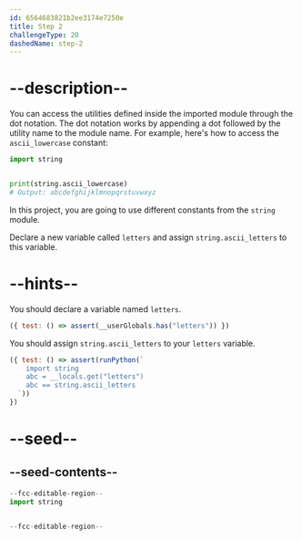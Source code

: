 ```yaml
---
id: 6564683821b2ee3174e7250e
title: Step 2
challengeType: 20
dashedName: step-2
---
```


# --description--

You can access the utilities defined inside the imported module through the dot notation. The dot notation works by appending a dot followed by the utility name to the module name. For example, here's how to access the `ascii_lowercase` constant:

```py
import string


print(string.ascii_lowercase)
# Output: abcdefghijklmnopqrstuvwxyz
```

In this project, you are going to use different constants from the `string` module. 

Declare a new variable called `letters` and assign `string.ascii_letters` to this variable.

# --hints--

You should declare a variable named `letters`.

```js
({ test: () => assert(__userGlobals.has("letters")) })
```

You should assign `string.ascii_letters` to your `letters` variable.

```js
({ test: () => assert(runPython(`
    import string
    abc = __locals.get("letters")
    abc == string.ascii_letters
  `))
})
```

# --seed--

## --seed-contents--

```py
--fcc-editable-region--
import string


--fcc-editable-region--
```
